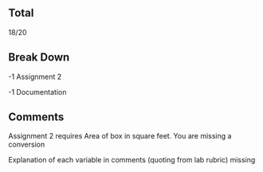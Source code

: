 ## Total ##
18/20
## Break Down ##
-1 Assignment 2 

-1 Documentation
## Comments ##
Assignment 2 requires Area of box in square feet. You are missing a conversion 

Explanation of each variable in comments (quoting from lab rubric) missing